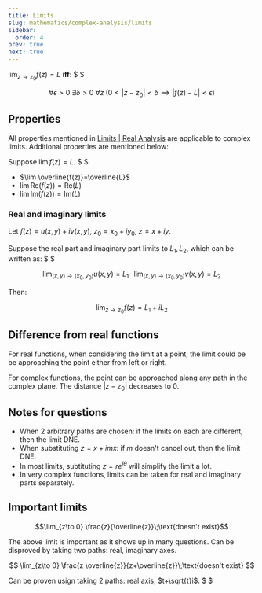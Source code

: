 ```yaml
---
title: Limits
slug: mathematics/complex-analysis/limits
sidebar:
  order: 4
prev: true
next: true
---
```


$\lim_{z\to z_0} f(z) = L$ **iff**: $ $

```math
\forall{\epsilon>0}\;
\exists{\delta>0}\;
\forall{z}\;
\big(0<|z-z_0|<\delta\implies{|f(z)-L|<\epsilon})
```

## Properties

All properties mentioned in
[Limits | Real Analysis](/mathematics/real-analysis/limits/#properties) are
applicable to complex limits. Additional properties are mentioned below:

Suppose $\lim f(z)=L$. $ $

- $\lim \overline{f(z)}=\overline{L}$
- $\lim \text{Re}(f(z))=\text{Re}(L)$
- $\lim \text{Im}(f(z))=\text{Im}(L)$

### Real and imaginary limits

Let $f(z)=u(x,y)+iv(x,y)$, $z_0 = x_0 + iy_0$, $z=x+iy$.

Suppose the real part and imaginary part limits to $L_1,L_2$, which can be
written as: $ $

```math
\lim_{(x,y)\to(x_0,y_0)} u(x,y)=L_1
\;\;\;
\lim_{(x,y)\to(x_0,y_0)} v(x,y)=L_2
```

Then:

```math
\lim_{z\to z_0} f(z)=L_1+iL_2
```

## Difference from real functions

For real functions, when considering the limit at a point, the limit could be be
approaching the point either from left or right.

For complex functions, the point can be approached along any path in the complex
plane. The distance $\lvert z − z_0 \rvert$ decreases to $0$.

## Notes for questions

- When 2 arbitrary paths are chosen: if the limits on each are different, then
  the limit DNE.
- When substituting $z=x+imx$: if $m$ doesn't cancel out, then the limit DNE.
- In most limits, subtituting $z=re^{i\theta}$ will simplify the limit a lot.
- In very complex functions, limits can be taken for real and imaginary parts
  separately.

## Important limits

```math
\lim_{z\to 0} \frac{z}{\overline{z}}\;\text{doesn't exist}
```

The above limit is important as it shows up in many questions. Can be disproved
by taking two paths: real, imaginary axes.

```math

\lim_{z\to 0} \frac{z \overline{z}}{z+\overline{z}}\;\text{doesn't exist}

```

Can be proven usign taking 2 paths: real axis, $t+\sqrt{t}i$. $ $
